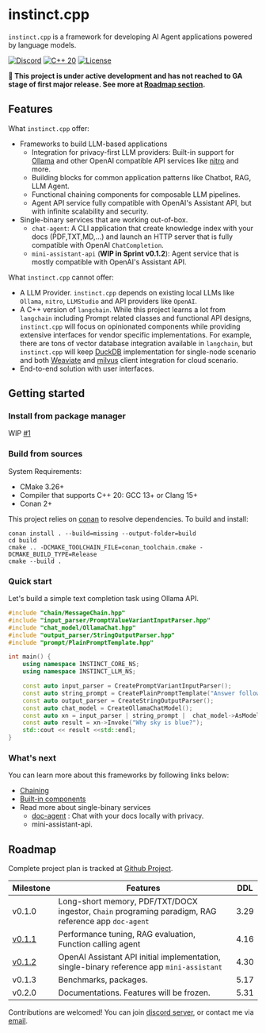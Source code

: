 # instinct.cpp

`instinct.cpp` is a framework for developing AI Agent applications powered by language models.

[![Discord](https://img.shields.io/badge/Discord%20Chat-purple?style=flat-square&logo=discord&logoColor=white&link=https%3A%2F%2Fdiscord.gg%2F5cVnVyh3)](https://discord.gg/5cVnVyh3)   [![C++ 20](https://img.shields.io/badge/C%2B%2B-20-blue?style=flat-square&link=https%3A%2F%2Fen.wikipedia.org%2Fwiki%2FC%252B%252B20)](https://en.wikipedia.org/wiki/C%2B%2B20)    [![License](https://img.shields.io/badge/Apache%20License-2.0-green?style=flat-square&logo=Apache&link=.%2FLICENSE)](./LICENSE)


**🚨 This project is under active development and has not reached to GA stage of first major release. See more at [Roadmap section](#roadmap).**

## Features

What `instinct.cpp` offer:

* Frameworks to build LLM-based applications 
  * Integration for privacy-first LLM providers: Built-in support for [Ollama](https://ollama.com/) and other OpenAI compatible API services like [nitro](https://nitro.jan.ai/) and more.
  * Building blocks for common application patterns like Chatbot, RAG, LLM Agent.
  * Functional chaining components for composable LLM pipelines.
  * Agent API service fully compatible with OpenAI's Assistant API, but with infinite scalability and security.
* Single-binary services that are working out-of-box.
  * `chat-agent`: A CLI application that create knowledge index with your docs (PDF,TXT,MD,...) and launch an HTTP server that is fully compatible with OpenAI `ChatCompletion`.
  * `mini-assistant-api` (**WIP in Sprint v0.1.2**):  Agent service that is mostly compatible with OpenAI's Assistant API. 


What `instinct.cpp` cannot offer:

* A LLM Provider. `instinct.cpp` depends on existing local LLMs like `Ollama`, `nitro`,  `LLMStudio` and API providers like `OpenAI`.
* A C++ version of `langchain`. While this project learns a lot from `langchain` including Prompt related classes and functional API designs, `instinct.cpp` will focus on opinionated components while providing extensive interfaces for vendor specific implementations. For example, there are tons of vector database integration available in `langchain`, but `instinct.cpp` will keep [DuckDB](https://duckdb.org/) implementation for single-node scenario and both [Weaviate](https://github.com/weaviate/weaviate) and [milvus](https://milvus.io/) client integration for cloud scenario.
* End-to-end solution with user interfaces.

## Getting started

### Install from package manager

WIP [#1](https://github.com/RobinQu/instinct.cpp/issues/1)

### Build from sources

System Requirements: 

* CMake 3.26+
* Compiler that supports C++ 20: GCC 13+ or Clang 15+
* Conan 2+

This project relies on [conan](https://conan.io/) to resolve dependencies. To build and install:

```shell
conan install . --build=missing --output-folder=build
cd build
cmake .. -DCMAKE_TOOLCHAIN_FILE=conan_toolchain.cmake -DCMAKE_BUILD_TYPE=Release
cmake --build .
```


### Quick start

Let's build a simple text completion task using Ollama API.

```c++
#include "chain/MessageChain.hpp"
#include "input_parser/PromptValueVariantInputParser.hpp"
#include "chat_model/OllamaChat.hpp"
#include "output_parser/StringOutputParser.hpp"
#include "prompt/PlainPromptTemplate.hpp"

int main() {
    using namespace INSTINCT_CORE_NS;
    using namespace INSTINCT_LLM_NS;

    const auto input_parser = CreatePromptVariantInputParser();
    const auto string_prompt = CreatePlainPromptTemplate("Answer following question in one sentence: {question}");
    const auto output_parser = CreateStringOutputParser();
    const auto chat_model = CreateOllamaChatModel();
    const auto xn = input_parser | string_prompt |  chat_model->AsModelFunction() | output_parser;
    const auto result = xn->Invoke("Why sky is blue?");
    std::cout << result <<std::endl;
}
```


### What's next

You can learn more about this frameworks by following links below:

* [Chaining](docs/chaining.md)
* [Built-in components](docs/components.md) 
* Read more about single-binary services
  * [doc-agent](./modules/instinct-examples/doc-agent/README.md) : Chat with your docs locally with privacy.
  * mini-assistant-api.


## Roadmap

Complete project plan is tracked at [Github Project](https://github.com/users/RobinQu/projects/1/views/1?layout=board).

| Milestone                                                     | Features                                                                                               | DDL  |
|---------------------------------------------------------------|--------------------------------------------------------------------------------------------------------|------|
| v0.1.0                                                        | Long-short memory, PDF/TXT/DOCX ingestor, `Chain` programing paradigm, RAG reference app `doc-agent`   | 3.29 |
| [v0.1.1](https://github.com/RobinQu/instinct.cpp/milestone/1) | Performance tuning, RAG evaluation,  Function calling agent                                            | 4.16 |
| [v0.1.2](https://github.com/RobinQu/instinct.cpp/milestone/2) | OpenAI Assistant API initial implementation, single-binary reference app `mini-assistant`              | 4.30 |
| v0.1.3                                                        | Benchmarks, packages.                                                                                  | 5.17 |
| v0.2.0                                                        | Documentations. Features will be frozen.                                                               | 5.31 |


Contributions are welcomed! You can join [discord server](https://discord.gg/5cVnVyh3), or contact me via [email](mailto:robinqu@gmail.com).